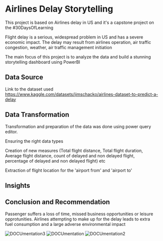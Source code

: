 # Airlines Delay Storytelling
This project is based on Airlines delay in US and it's a capstone project on the #30DaysOfLearning

Flight delay is a serious, widespread problem in US and has a severe economic impact. 
The delay may result from airlines operation, air traffic congestion, weather, air traffic management initiation

The main focus of this project is to analyze the data and build a stunning storytelling dashboard using PowerBI

## Data Source
Link to the dataset used https://www.kaggle.com/datasets/jimschacko/airlines-dataset-to-predict-a-delay

## Data Transformation
Transformation and preparation of the data was done using power query editor.

Ensuring the right data types

Creation of new measures (Total flight distance, Total flight duration, Average flight distance, count of delayed and non delayed flight, 
percentage of delayed and non delayed flight) etc

Extraction of flight location for the 'airport from' and 'airport to'

## Insights

## Conclusion and Recommendation

Passenger suffers a loss of time, missed business opportunities or leisure opprotunities. Airlines attempting to make up 
for the delay leads to extra fuel consumption and a large adverse environmental impact

![DOCUmentation3](https://user-images.githubusercontent.com/40744059/179188213-2edd66dd-a779-48c5-bb1b-ece85a877059.png)
![DOCUmentation](https://user-images.githubusercontent.com/40744059/179188194-2c59c3a5-e343-457d-8d88-8b9670ab56a4.png)
![DOCUmentation2](https://user-images.githubusercontent.com/40744059/179188205-222f4b40-0d24-47f2-8c18-bb46dd0fa730.png)
